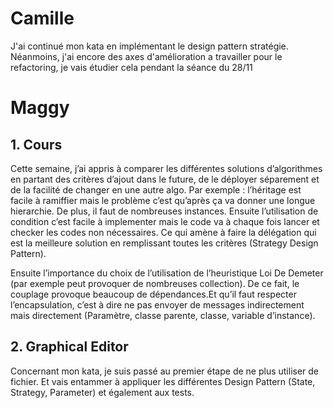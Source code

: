 # Camille

J'ai continué mon kata en implémentant le design pattern stratégie. Néanmoins, j'ai encore des axes d'amélioration a travailler pour le refactoring, je vais étudier cela pendant la séance du 28/11

# Maggy

## 1. Cours

Cette semaine, j’ai appris à comparer les différentes solutions d’algorithmes en partant des critères d’ajout dans le future, de le déployer séparement et de la facilité de changer en une autre algo.
Par exemple : l’héritage est facile à ramiffier mais le problème c’est qu’après ça va donner une longue hierarchie. De plus, il faut de nombreuses instances. Ensuite l’utilisation de condition c’est facile à implementer mais le code va à chaque fois lancer et checker les codes non nécessaires. Ce qui amène à faire la délégation qui est la meilleure solution en remplissant toutes les critères (Strategy Design Pattern).

Ensuite l’importance du choix de l’utilisation de l’heuristique Loi De Demeter (par exemple peut provoquer de nombreuses collection). De ce fait, le couplage provoque beaucoup de dépendances.Et qu’il faut respecter l’encapsulation, c’est à dire ne pas envoyer de messages indirectement mais directement (Paramètre, classe parente, classe, variable d’instance).

## 2. Graphical Editor

Concernant mon kata, je suis passé au premier étape de ne plus utiliser de fichier. Et vais entammer à appliquer les différentes Design Pattern (State, Strategy, Parameter) et également aux tests.
